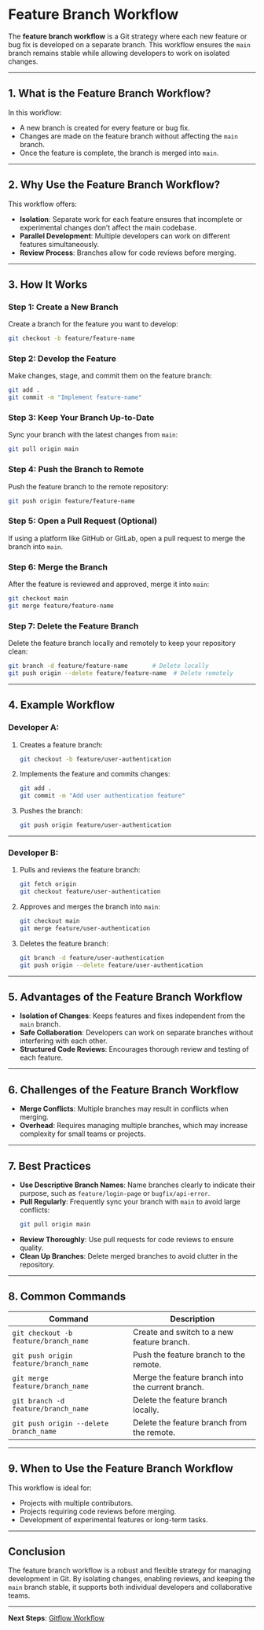 # Feature Branch Workflow

The **feature branch workflow** is a Git strategy where each new feature or bug fix is developed on a separate branch. This workflow ensures the `main` branch remains stable while allowing developers to work on isolated changes.

---

## 1. **What is the Feature Branch Workflow?**

In this workflow:
- A new branch is created for every feature or bug fix.
- Changes are made on the feature branch without affecting the `main` branch.
- Once the feature is complete, the branch is merged into `main`.

---

## 2. **Why Use the Feature Branch Workflow?**

This workflow offers:
- **Isolation**: Separate work for each feature ensures that incomplete or experimental changes don’t affect the main codebase.
- **Parallel Development**: Multiple developers can work on different features simultaneously.
- **Review Process**: Branches allow for code reviews before merging.

---

## 3. **How It Works**

### Step 1: Create a New Branch
Create a branch for the feature you want to develop:
```bash
git checkout -b feature/feature-name
```

### Step 2: Develop the Feature
Make changes, stage, and commit them on the feature branch:
```bash
git add .
git commit -m "Implement feature-name"
```

### Step 3: Keep Your Branch Up-to-Date
Sync your branch with the latest changes from `main`:
```bash
git pull origin main
```

### Step 4: Push the Branch to Remote
Push the feature branch to the remote repository:
```bash
git push origin feature/feature-name
```

### Step 5: Open a Pull Request (Optional)
If using a platform like GitHub or GitLab, open a pull request to merge the branch into `main`.

### Step 6: Merge the Branch
After the feature is reviewed and approved, merge it into `main`:
```bash
git checkout main
git merge feature/feature-name
```

### Step 7: Delete the Feature Branch
Delete the feature branch locally and remotely to keep your repository clean:
```bash
git branch -d feature/feature-name       # Delete locally
git push origin --delete feature/feature-name  # Delete remotely
```

---

## 4. **Example Workflow**

### Developer A:
1. Creates a feature branch:
   ```bash
   git checkout -b feature/user-authentication
   ```

2. Implements the feature and commits changes:
   ```bash
   git add .
   git commit -m "Add user authentication feature"
   ```

3. Pushes the branch:
   ```bash
   git push origin feature/user-authentication
   ```

---

### Developer B:
1. Pulls and reviews the feature branch:
   ```bash
   git fetch origin
   git checkout feature/user-authentication
   ```

2. Approves and merges the branch into `main`:
   ```bash
   git checkout main
   git merge feature/user-authentication
   ```

3. Deletes the feature branch:
   ```bash
   git branch -d feature/user-authentication
   git push origin --delete feature/user-authentication
   ```

---

## 5. **Advantages of the Feature Branch Workflow**

- **Isolation of Changes**: Keeps features and fixes independent from the `main` branch.
- **Safe Collaboration**: Developers can work on separate branches without interfering with each other.
- **Structured Code Reviews**: Encourages thorough review and testing of each feature.

---

## 6. **Challenges of the Feature Branch Workflow**

- **Merge Conflicts**: Multiple branches may result in conflicts when merging.
- **Overhead**: Requires managing multiple branches, which may increase complexity for small teams or projects.

---

## 7. **Best Practices**

- **Use Descriptive Branch Names**: Name branches clearly to indicate their purpose, such as `feature/login-page` or `bugfix/api-error`.
- **Pull Regularly**: Frequently sync your branch with `main` to avoid large conflicts:
  ```bash
  git pull origin main
  ```
- **Review Thoroughly**: Use pull requests for code reviews to ensure quality.
- **Clean Up Branches**: Delete merged branches to avoid clutter in the repository.

---

## 8. **Common Commands**

| Command                                  | Description                                     |
|------------------------------------------|-------------------------------------------------|
| `git checkout -b feature/branch_name`    | Create and switch to a new feature branch.      |
| `git push origin feature/branch_name`    | Push the feature branch to the remote.          |
| `git merge feature/branch_name`          | Merge the feature branch into the current branch.|
| `git branch -d feature/branch_name`      | Delete the feature branch locally.              |
| `git push origin --delete branch_name`   | Delete the feature branch from the remote.      |

---

## 9. **When to Use the Feature Branch Workflow**

This workflow is ideal for:
- Projects with multiple contributors.
- Projects requiring code reviews before merging.
- Development of experimental features or long-term tasks.

---

## Conclusion

The feature branch workflow is a robust and flexible strategy for managing development in Git. By isolating changes, enabling reviews, and keeping the `main` branch stable, it supports both individual developers and collaborative teams.

---

**Next Steps**: [Gitflow Workflow](./3.%20Gitflow%20Workflow.md)
